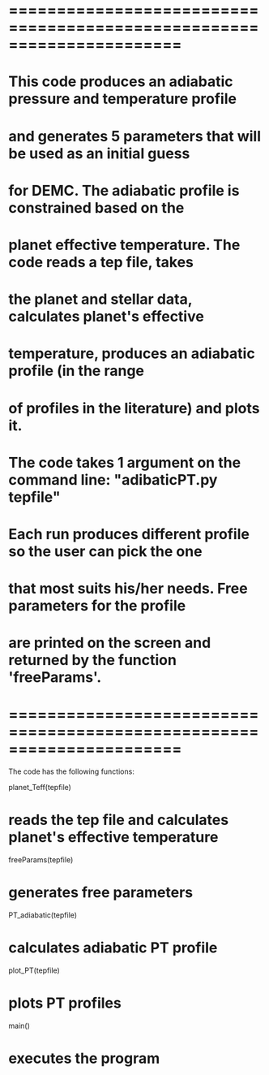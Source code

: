 

# ======================================================================
# This code produces an adiabatic pressure and temperature profile  
# and generates 5 parameters that will be used as an initial guess
# for DEMC. The adiabatic profile is constrained based on the 
# planet effective temperature. The code reads a tep file, takes 
# the planet and stellar data, calculates planet's effective 
# temperature, produces an adiabatic profile (in the range
# of profiles in the literature) and plots it.
# The code takes 1 argument on the command line: "adibaticPT.py tepfile"
# Each run produces different profile so the user can pick the one
# that most suits his/her needs. Free parameters for the profile 
# are printed on the screen and returned by the function 'freeParams'.
# ======================================================================

The code has the following functions:

planet_Teff(tepfile)
# reads the tep file and calculates planet's effective temperature

freeParams(tepfile)
# generates free parameters

PT_adiabatic(tepfile)
# calculates adiabatic PT profile

plot_PT(tepfile)
# plots PT profiles

main()
# executes the program

